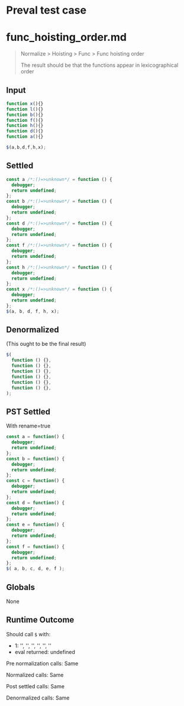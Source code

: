 # Preval test case

# func_hoisting_order.md

> Normalize > Hoisting > Func > Func hoisting order
>
> The result should be that the functions appear in lexicographical order

## Input

`````js filename=intro
function x(){}
function l(){}
function b(){}
function f(){}
function h(){}
function d(){}
function a(){}

$(a,b,d,f,h,x);
`````


## Settled


`````js filename=intro
const a /*:()=>unknown*/ = function () {
  debugger;
  return undefined;
};
const b /*:()=>unknown*/ = function () {
  debugger;
  return undefined;
};
const d /*:()=>unknown*/ = function () {
  debugger;
  return undefined;
};
const f /*:()=>unknown*/ = function () {
  debugger;
  return undefined;
};
const h /*:()=>unknown*/ = function () {
  debugger;
  return undefined;
};
const x /*:()=>unknown*/ = function () {
  debugger;
  return undefined;
};
$(a, b, d, f, h, x);
`````


## Denormalized
(This ought to be the final result)

`````js filename=intro
$(
  function () {},
  function () {},
  function () {},
  function () {},
  function () {},
  function () {},
);
`````


## PST Settled
With rename=true

`````js filename=intro
const a = function() {
  debugger;
  return undefined;
};
const b = function() {
  debugger;
  return undefined;
};
const c = function() {
  debugger;
  return undefined;
};
const d = function() {
  debugger;
  return undefined;
};
const e = function() {
  debugger;
  return undefined;
};
const f = function() {
  debugger;
  return undefined;
};
$( a, b, c, d, e, f );
`````


## Globals


None


## Runtime Outcome


Should call `$` with:
 - 1: '<function>', '<function>', '<function>', '<function>', '<function>', '<function>'
 - eval returned: undefined

Pre normalization calls: Same

Normalized calls: Same

Post settled calls: Same

Denormalized calls: Same
